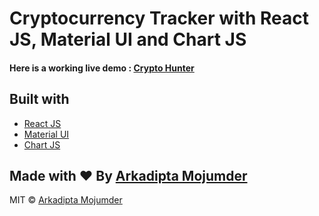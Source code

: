# Cryptocurrency Tracker with React JS, Material UI and Chart JS

#### Here is a working live demo : [Crypto Hunter](https://cypto-hunter.netlify.app/) 

## Built with 

- [React JS](https://reactjs.org/)
- [Material UI](https://v4.mui.com/)
- [Chart JS](https://reactchartjs.github.io/react-chartjs-2/#/)

## Made with ♥ By [Arkadipta Mojumder](https://www.linkedin.com/in/arkadipta-mojumder)

MIT © [Arkadipta Mojumder](https://github.com/arkaslittlemind)
